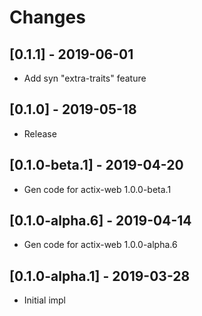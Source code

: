 # Changes

## [0.1.1] - 2019-06-01

* Add syn "extra-traits" feature

## [0.1.0] - 2019-05-18

* Release

## [0.1.0-beta.1] - 2019-04-20

* Gen code for actix-web 1.0.0-beta.1

## [0.1.0-alpha.6] - 2019-04-14

* Gen code for actix-web 1.0.0-alpha.6

## [0.1.0-alpha.1] - 2019-03-28

* Initial impl

